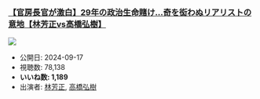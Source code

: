 ### [【官房長官が激白】29年の政治生命賭け…奇を衒わぬリアリストの意地【林芳正vs高橋弘樹】](https://www.youtube.com/watch?v=p5adHhslV98)
[![](https://img.youtube.com/vi/p5adHhslV98/sddefault.jpg)](https://www.youtube.com/watch?v=p5adHhslV98)
-   公開日: 2024-09-17
-   視聴数: 78,138
-   **いいね数: 1,189**
-   出演者: [林芳正](/rehacq_fan/people/林芳正 "wikilink"), [高橋弘樹](/rehacq_fan/people/高橋弘樹 "wikilink")
